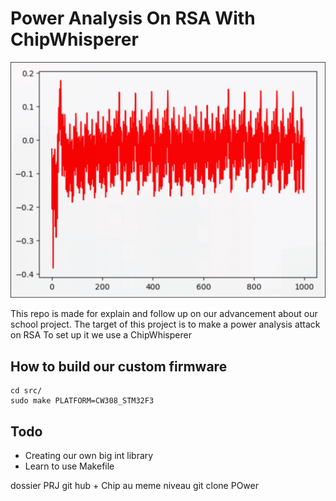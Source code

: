 # Power Analysis On RSA With ChipWhisperer

![Thumbnail](/assets/img/readme_thumbnail.png "Thumbnail")
	
This repo is made for explain and follow up on our advancement about our school project.
The target of this project is to make a power analysis attack on RSA 
To set up it we use a ChipWhisperer 

## How to build our custom firmware

```console
cd src/
sudo make PLATFORM=CW308_STM32F3
```

## Todo

- Creating our own big int library
- Learn to use Makefile

dossier PRJ 
git hub + Chip au meme niveau
git clone POwer 

